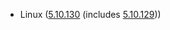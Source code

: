 - Linux ([5.10.130](https://lwn.net/Articles/900910) (includes [5.10.129](https://lwn.net/Articles/900322)))
